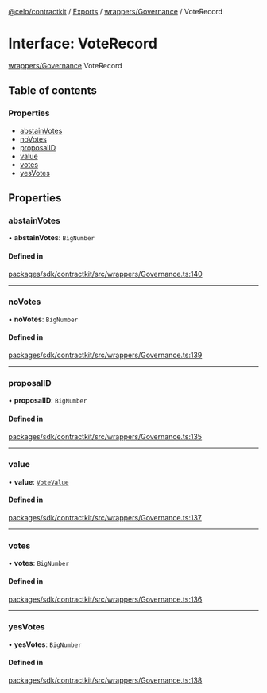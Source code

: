 [@celo/contractkit](../README.md) / [Exports](../modules.md) / [wrappers/Governance](../modules/wrappers_Governance.md) / VoteRecord

# Interface: VoteRecord

[wrappers/Governance](../modules/wrappers_Governance.md).VoteRecord

## Table of contents

### Properties

- [abstainVotes](wrappers_Governance.VoteRecord.md#abstainvotes)
- [noVotes](wrappers_Governance.VoteRecord.md#novotes)
- [proposalID](wrappers_Governance.VoteRecord.md#proposalid)
- [value](wrappers_Governance.VoteRecord.md#value)
- [votes](wrappers_Governance.VoteRecord.md#votes)
- [yesVotes](wrappers_Governance.VoteRecord.md#yesvotes)

## Properties

### abstainVotes

• **abstainVotes**: `BigNumber`

#### Defined in

[packages/sdk/contractkit/src/wrappers/Governance.ts:140](https://github.com/celo-org/developer-tooling/blob/master/packages/sdk/contractkit/src/wrappers/Governance.ts#L140)

___

### noVotes

• **noVotes**: `BigNumber`

#### Defined in

[packages/sdk/contractkit/src/wrappers/Governance.ts:139](https://github.com/celo-org/developer-tooling/blob/master/packages/sdk/contractkit/src/wrappers/Governance.ts#L139)

___

### proposalID

• **proposalID**: `BigNumber`

#### Defined in

[packages/sdk/contractkit/src/wrappers/Governance.ts:135](https://github.com/celo-org/developer-tooling/blob/master/packages/sdk/contractkit/src/wrappers/Governance.ts#L135)

___

### value

• **value**: [`VoteValue`](../enums/wrappers_Governance.VoteValue.md)

#### Defined in

[packages/sdk/contractkit/src/wrappers/Governance.ts:137](https://github.com/celo-org/developer-tooling/blob/master/packages/sdk/contractkit/src/wrappers/Governance.ts#L137)

___

### votes

• **votes**: `BigNumber`

#### Defined in

[packages/sdk/contractkit/src/wrappers/Governance.ts:136](https://github.com/celo-org/developer-tooling/blob/master/packages/sdk/contractkit/src/wrappers/Governance.ts#L136)

___

### yesVotes

• **yesVotes**: `BigNumber`

#### Defined in

[packages/sdk/contractkit/src/wrappers/Governance.ts:138](https://github.com/celo-org/developer-tooling/blob/master/packages/sdk/contractkit/src/wrappers/Governance.ts#L138)
